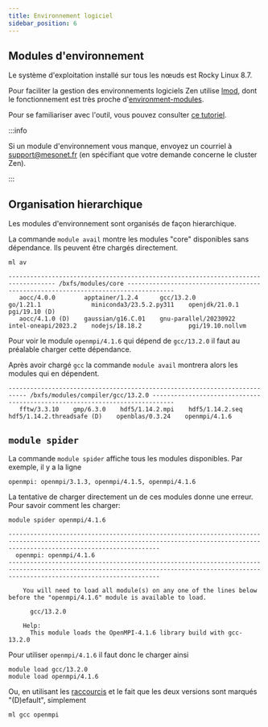 ```yaml
---
title: Environnement logiciel
sidebar_position: 6
---
```

## Modules d'environnement

Le système d'exploitation installé sur tous les nœuds est Rocky Linux 8.7.

Pour faciliter la gestion des environnements logiciels Zen utilise [lmod](https://lmod.readthedocs.io/en/latest/), dont le fonctionnement est très proche d'[environment-modules](https://modules.readthedocs.io/en/latest/).

Pour se familiariser avec l'outil, vous pouvez consulter [ce tutoriel](HOWTO/module.md).



:::info

Si un module d'environnement vous manque, envoyez un courriel à support@mesonet.fr (en spécifiant que votre demande concerne le cluster Zen).

:::


## Organisation hierarchique

Les modules d'environnement sont organisés de façon hierarchique.

La commande
```module avail```
montre les modules "core" disponibles sans dépendance. Ils peuvent être chargés directement.

```shell
ml av

----------------------------------------------------------------------------------- /bxfs/modules/core -----------------------------------------------------------------------------------
   aocc/4.0.0        apptainer/1.2.4      gcc/13.2.0               go/1.21.1              miniconda3/23.5.2.py311    openjdk/21.0.1      pgi/19.10 (D)
   aocc/4.1.0 (D)    gaussian/g16.C.01    gnu-parallel/20230922    intel-oneapi/2023.2    nodejs/18.18.2             pgi/19.10.nollvm
```

Pour voir le module `openmpi/4.1.6` qui dépend de `gcc/13.2.0` il faut au préalable charger cette dépendance.

Après avoir chargé `gcc` la commande `module avail` montrera alors les modules qui en dépendent.

```shell
--------------------------------------------------------------------------- /bxfs/modules/compiler/gcc/13.2.0 ----------------------------------------------------------------------------
   fftw/3.3.10    gmp/6.3.0    hdf5/1.14.2.mpi    hdf5/1.14.2.seq    hdf5/1.14.2.threadsafe (D)    openblas/0.3.24    openmpi/4.1.6
```

## `module spider`

La commande `module spider` affiche tous les modules disponibles. Par exemple, il y a la ligne

```shell
openmpi: openmpi/3.1.3, openmpi/4.1.5, openmpi/4.1.6
```

La tentative de charger directement un de ces modules donne une erreur. Pour savoir comment les charger:

```shell
module spider openmpi/4.1.6

--------------------------------------------------------------------------------------------------------------------------------------------------------------------------------------
  openmpi: openmpi/4.1.6
--------------------------------------------------------------------------------------------------------------------------------------------------------------------------------------

    You will need to load all module(s) on any one of the lines below before the "openmpi/4.1.6" module is available to load.

      gcc/13.2.0

    Help:
      This module loads the OpenMPI-4.1.6 library build with gcc-13.2.0
```

Pour utiliser `openmpi/4.1.6` il faut donc le charger ainsi
```shell
module load gcc/13.2.0
module load openmpi/4.1.6
```

Ou, en utilisant les [raccourcis](/HOWTO/module#ml) et le fait que les deux versions sont marqués "(D)efault", simplement

```shell
ml gcc openmpi
```
